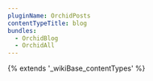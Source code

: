 ```yaml
---
pluginName: OrchidPosts
contentTypeTitle: blog
bundles:
  - OrchidBlog
  - OrchidAll
---
```


{% extends '_wikiBase_contentTypes' %}
